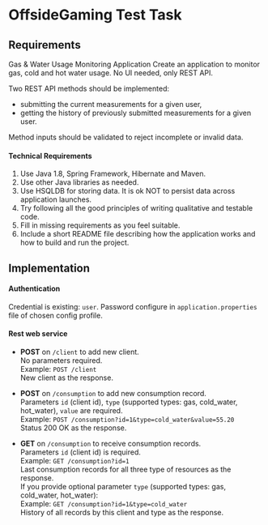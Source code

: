 # OffsideGaming Test Task
## Requirements

Gas & Water Usage Monitoring Application
Create an application to monitor gas, cold and hot water usage. No UI needed, only REST API.
  
Two REST API methods should be implemented: 
+ submitting the current measurements for a given user,
+ getting the history of previously submitted measurements for a given user.  

Method inputs should be validated to reject incomplete or invalid data.
 
#### Technical Requirements
1. Use Java 1.8, Spring Framework, Hibernate and Maven.
2. Use other Java libraries as needed.
3. Use HSQLDB for storing data. It is ok NOT to persist data across application launches.
4. Try following all the good principles of writing qualitative and testable code.
5. Fill in missing requirements as you feel suitable.
6. Include a short README file describing how the application works and how to build and run the project.
 
## Implementation

#### Authentication  

Credential is existing: `user`. Password configure in `application.properties` file of chosen config profile.

#### Rest web service

+ **POST** on `/client` to add new client.   
No parameters required.  
Example: `POST /client`  
New client as the response.

+ **POST** on `/consumption` to add new consumption record.  
Parameters `id` (client id), `type` (supported types: gas, cold_water, hot_water), `value` are required.  
Example: `POST /consumption?id=1&type=cold_water&value=55.20`  
Status 200 OK as the response.

+ **GET** on `/consumption` to receive consumption records.  
Parameters `id` (client id) is required.  
Example: `GET /consumption?id=1`  
Last consumption records for all three type of resources as the response.  
If you provide optional parameter `type` (supported types: gas, cold_water, hot_water):  
Example: `GET /consumption?id=1&type=cold_water`  
History of all records by this client and type as the response.
